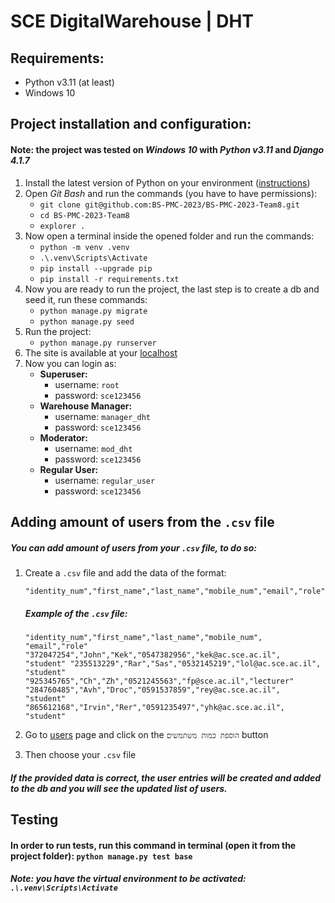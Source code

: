 # SCE DigitalWarehouse | DHT

## Requirements:
- Python v3.11 (at least)
- Windows 10

## Project installation and configuration:

#### Note: the project was tested on *Windows 10* with *Python v3.11* and *Django 4.1.7*

1. Install the latest version of Python on your environment ([instructions](https://docs.python.org/3/using/windows.html))
2. Open *Git Bash* and run the commands (you have to have permissions):
   - `git clone git@github.com:BS-PMC-2023/BS-PMC-2023-Team8.git`
   - `cd BS-PMC-2023-Team8`
   - `explorer .`
3. Now open a terminal inside the opened folder and run the commands:
   - `python -m venv .venv`
   - `.\.venv\Scripts\Activate`
   - `pip install --upgrade pip`
   - `pip install -r requirements.txt`
4. Now you are ready to run the project, the last step is to create a db and seed it, run these commands:
    - `python manage.py migrate`
    - `python manage.py seed`
5. Run the project:
    - `python manage.py runserver`
6. The site is available at your [localhost](http://127.0.0.1:8000/)
7. Now you can login as:
    - **Superuser:**
        - username: `root`
        - password: `sce123456`
    - **Warehouse Manager:**
        - username: `manager_dht`
        - password: `sce123456`
    - **Moderator:**
        - username: `mod_dht`
        - password: `sce123456`
   - **Regular User:**
        - username: `regular_user`
        - password: `sce123456`
  
## Adding amount of users from the `.csv` file

##### You can add amount of users from your `.csv` file, to do so:

1. Create a `.csv` file and add the data of the format:

    `"identity_num","first_name","last_name","mobile_num","email","role"`

    ##### Example of the `.csv` file:

    `"identity_num","first_name","last_name","mobile_num",  "email","role"
    "372047254","John","Kek","0547382956","kek@ac.sce.ac.il",   "student"
    "235513229","Rar","Sas","0532145219","lol@ac.sce.ac.il",    "student"
    "925345765","Ch","Zh","0521245563","fp@sce.ac.il","lecturer"
    "284760485","Avh","Droc","0591537859","rey@ac.sce.ac.il",   "student"
    "865612168","Irvin","Rer","0591235497","yhk@ac.sce.ac.il",  "student"`

2. Go to [users](http://127.0.0.1:8000/users/) page and click on the `הוספת כמות משתמשים` button
3. Then choose your `.csv` file

##### If the provided data is correct, the user entries will be created and added to the db and you will see the updated list of users.

## Testing

#### In order to run tests, run this command in terminal (open it from the project folder): `python manage.py test base`

##### Note: you have the virtual environment to be activated: `.\.venv\Scripts\Activate`